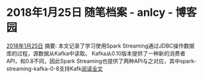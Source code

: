 
# 2018年1月25日 随笔档案 - anlcy - 博客园






[2018年1月25日](https://www.cnblogs.com/camilla/archive/2018/01/25.html)
摘要: 本文记录了学习使用Spark Streaming通过JDBC操作数据库的过程，源数据从Kafka中读取。 Kafka从0.10版本提供了一种新的消费者API，和0.8不同，因此Spark Streaming也提供了两种API与之对应，其中spark-streaming-kafka-0-8支持Kafk[阅读全文](https://www.cnblogs.com/camilla/p/8350988.html)

